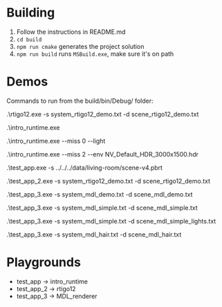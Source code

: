 # Building

1. Follow the instructions in README.md
2. `cd build`
3. `npm run cmake` generates the project solution
4. `npm run build` runs `MSBuild.exe`, make sure it's on path

# Demos

Commands to run from the build/bin/Debug/ folder:

.\rtigo12.exe -s system_rtigo12_demo.txt -d scene_rtigo12_demo.txt

.\intro_runtime.exe

.\intro_runtime.exe --miss 0 --light

.\intro_runtime.exe --miss 2 --env NV_Default_HDR_3000x1500.hdr

.\test_app.exe -s ../../../data/living-room/scene-v4.pbrt

.\test_app_2.exe -s system_rtigo12_demo.txt -d scene_rtigo12_demo.txt

.\test_app_3.exe -s system_mdl_demo.txt -d scene_mdl_demo.txt

.\test_app_3.exe -s system_mdl_simple.txt -d scene_mdl_simple.txt

.\test_app_3.exe -s system_mdl_simple.txt -d scene_mdl_simple_lights.txt


.\test_app_3.exe -s system_mdl_hair.txt -d scene_mdl_hair.txt

# Playgrounds

* test_app -> intro_runtime
* test_app_2 -> rtigo12
* test_app_3 -> MDL_renderer
